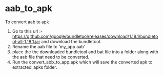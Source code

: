 # aab_to_apk
To convert aab to apk

1. Go to this url :- https://github.com/google/bundletool/releases/download/1.18.1/bundletool-all-1.18.1.jar
and download the bundletool.
2. Rename the aab file to 'my_app.aab'
3. place the the downloaded bundletool and bat file into a folder along with the aab file that need to be converted.
4. Run the convert_abb_to_app.apk which will save the converted apk to extracted_apks folder.
